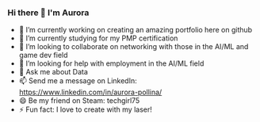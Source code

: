 
### Hi there 👋 I'm Aurora


- 🔭 I’m currently working on creating an amazing portfolio here on github
- 🌱 I’m currently studying for my PMP certification
- 👯 I’m looking to collaborate on networking with those in the AI/ML and game dev field
- 🤔 I’m looking for help with employment in the AI/ML field
- 💬 Ask me about Data
- 📫 Send me a message on LinkedIn: https://www.linkedin.com/in/aurora-pollina/
- 😄 Be my friend on Steam: techgirl75
- ⚡ Fun fact: I love to create with my laser!

